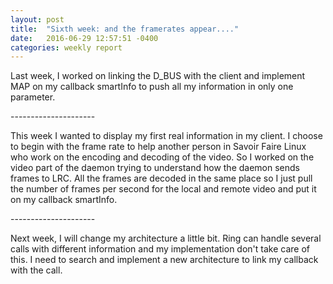 ```yaml
---
layout: post
title:  "Sixth week: and the framerates appear...."
date:   2016-06-29 12:57:51 -0400
categories: weekly report
---
```

<p>Last week, I worked on linking the D_BUS with the client and implement MAP on my callback smartInfo to push all my information in only one parameter. </p>
--------------------- <br>
<p>This week I wanted to display my first real information in my client. I choose to begin with the frame rate to help another person in Savoir Faire Linux who work on the encoding and decoding of the video.
So I worked on the video part of the daemon trying to understand how the daemon sends frames to LRC. All the frames are decoded in the same place so I just pull the number of frames per second for the local and remote video and put it on my callback smartInfo.</p>

--------------------- <br>

<p>Next week, I will change my architecture a little bit. Ring can handle several calls with different information and my implementation don't take care of this. I need to search and implement a new architecture to link my callback with the call.

